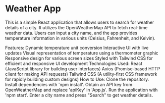 # Weather App
This is a simple React application that allows users to search for weather details of a city. It utilizes the OpenWeatherMap API to fetch real-time weather data. Users can input a city name, and the app provides temperature information in various units (Celsius, Fahrenheit, and Kelvin).

Features:
Dynamic temperature unit conversion
Interactive UI with live updates
Visual representation of temperature using a thermometer graphic
Responsive design for various screen sizes
Styled with Tailwind CSS for efficient and responsive UI development
Technologies Used:
React (JavaScript library for building user interfaces)
Axios (Promise-based HTTP client for making API requests)
Tailwind CSS (A utility-first CSS framework for rapidly building custom designs)
How to Use:
Clone the repository.
Install dependencies with 'npm install'.
Obtain an API key from OpenWeatherMap and replace 'apiKey' in 'App.js'.
Run the application with 'npm start'.
Enter a city name and press "Search" to get weather details.
